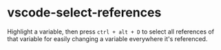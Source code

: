 # vscode-select-references

Highlight a variable, then press `ctrl + alt + D` to select all references of that variable for easily changing a variable everywhere it's referenced.